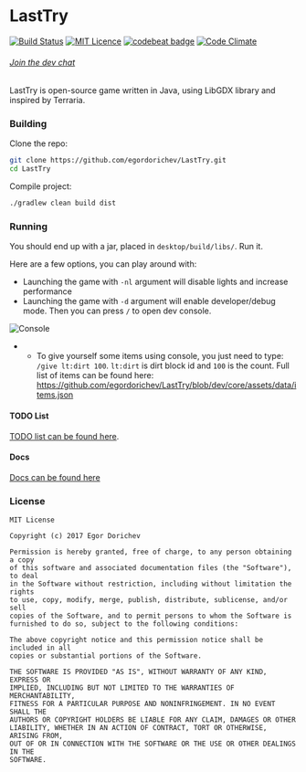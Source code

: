 # LastTry

[![Build Status](https://travis-ci.org/egordorichev/LastTry.svg?branch=master)](https://travis-ci.org/egordorichev/LastTry)  [![MIT Licence](https://badges.frapsoft.com/os/mit/mit.svg?v=103)](https://opensource.org/licenses/mit-license.php) [![codebeat badge](https://codebeat.co/badges/92d0acff-0fd0-438b-b7a8-f40390f995df)](https://codebeat.co/projects/github-com-egordorichev-lasttry-dev) [![Code Climate](https://codeclimate.com/github/egordorichev/LastTry.png)](https://codeclimate.com/github/egordorichev/LastTry)

###### [Join the dev chat](https://discord.gg/dG2VT9X)

LastTry is open-source game written in Java, using LibGDX library and inspired by Terraria.

### Building

Clone the repo:

```bash
git clone https://github.com/egordorichev/LastTry.git
cd LastTry
```

Compile project:

```bash
./gradlew clean build dist
```

### Running

You should end up with a jar, placed in `desktop/build/libs/`. Run it.

Here are a few options, you can play around with:

* Launching the game with `-nl` argument will disable lights and increase performance
* Launching the game with `-d` argument will enable developer/debug mode. Then you can press `/` to open dev console.

![Console](
http://i.imgur.com/Q2P7a42.png)

* + To give yourself some items using console, you just need to type: `/give lt:dirt 100`. `lt:dirt` is dirt block id and `100` is the count. Full list of items can be found here: https://github.com/egordorichev/LastTry/blob/dev/core/assets/data/items.json

#### TODO List

[TODO list can be found here](https://trello.com/b/MgdX6wA4/game-lasttry).

#### Docs

[Docs can be found here](https://egordorichev.github.io/ltdocs/index.html)

### License

```
MIT License

Copyright (c) 2017 Egor Dorichev

Permission is hereby granted, free of charge, to any person obtaining a copy
of this software and associated documentation files (the "Software"), to deal
in the Software without restriction, including without limitation the rights
to use, copy, modify, merge, publish, distribute, sublicense, and/or sell
copies of the Software, and to permit persons to whom the Software is
furnished to do so, subject to the following conditions:

The above copyright notice and this permission notice shall be included in all
copies or substantial portions of the Software.

THE SOFTWARE IS PROVIDED "AS IS", WITHOUT WARRANTY OF ANY KIND, EXPRESS OR
IMPLIED, INCLUDING BUT NOT LIMITED TO THE WARRANTIES OF MERCHANTABILITY,
FITNESS FOR A PARTICULAR PURPOSE AND NONINFRINGEMENT. IN NO EVENT SHALL THE
AUTHORS OR COPYRIGHT HOLDERS BE LIABLE FOR ANY CLAIM, DAMAGES OR OTHER
LIABILITY, WHETHER IN AN ACTION OF CONTRACT, TORT OR OTHERWISE, ARISING FROM,
OUT OF OR IN CONNECTION WITH THE SOFTWARE OR THE USE OR OTHER DEALINGS IN THE
SOFTWARE.
```
